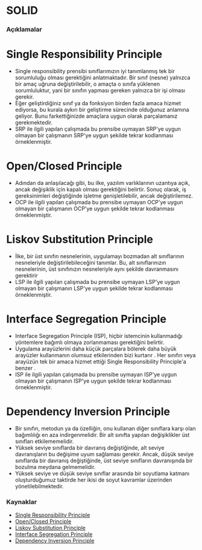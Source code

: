 # SOLID

### Açıklamalar
# Single Responsibility Principle
- Single responsibility prensibi sınıflarımızın iyi tanımlanmış tek bir sorumluluğu olması gerektiğini anlatmaktadır. Bir sınıf (nesne) yalnızca bir amaç uğruna değiştirilebilir, o amaçta o sınıfa yüklenen sorumluluktur, yani bir sınıfın yapması gereken yalnızca bir işi olması gerekir.
- Eğer geliştirdiğiniz sınıf ya da fonksiyon birden fazla amaca hizmet ediyorsa, bu kurala aykırı bir geliştirme sürecinde olduğunuz anlamına geliyor. Bunu farkettiğinizde amaçlara uygun olarak parçalamanız gerekmektedir.
- SRP ile ilgili yapılan çalışmada bu prensibe uymayan SRP'ye uygun olmayan bir çalışmanın SRP'ye uygun şekilde tekrar kodlanması örneklenmiştir.


# Open/Closed Principle
- Adından da anlaşılacağı gibi, bu ilke, yazılım varlıklarının uzantıya açık, ancak değişiklik için kapalı olması gerektiğini belirtir. Sonuç olarak, iş gereksinimleri değiştiğinde işletme genişletilebilir, ancak değiştirilemez.
- OCP ile ilgili yapılan çalışmada bu prensibe uymayan OCP'ye uygun olmayan bir çalışmanın OCP'ye uygun şekilde tekrar kodlanması örneklenmiştir.

# Liskov Substitution Principle
- İlke, bir üst sınıfın nesnelerinin, uygulamayı bozmadan alt sınıflarının nesneleriyle değiştirilebileceğini tanımlar. Bu, alt sınıflarınızın nesnelerinin, üst sınıfınızın nesneleriyle aynı şekilde davranmasını gerektirir
- LSP ile ilgili yapılan çalışmada bu prensibe uymayan LSP'ye uygun olmayan bir çalışmanın LSP'ye uygun şekilde tekrar kodlanması örneklenmiştir.

# Interface Segregation Principle
- Interface Segregation Principle (ISP), hiçbir istemcinin kullanmadığı yöntemlere bağımlı olmaya zorlanmaması gerektiğini belirtir.
- Uygulama arayüzlerini daha küçük parçalara bölerek daha büyük arayüzler kullanmanın olumsuz etkilerinden bizi kurtarır . Her sınıfın veya arayüzün tek bir amaca hizmet ettiği Single Responsibility Principle'a benzer .
- ISP ile ilgili yapılan çalışmada bu prensibe uymayan ISP'ye uygun olmayan bir çalışmanın ISP'ye uygun şekilde tekrar kodlanması örneklenmiştir.

# Dependency Inversion Principle
- Bir sınıfın, metodun ya da özelliğin, onu kullanan diğer sınıflara karşı olan bağımlılığı en aza indirgenmelidir. Bir alt sınıfta yapılan değişiklikler üst sınıfları etkilememelidir.
- Yüksek seviye sınıflarda bir davranış değiştiğinde, alt seviye davranışların bu değişime uyum sağlaması gerekir. Ancak, düşük seviye sınıflarda bir davranış değiştiğinde, üst seviye sınıfların davranışında bir bozulma meydana gelmemelidir.
- Yüksek seviye ve düşük seviye sınıflar arasında bir soyutlama katmanı oluşturduğumuz taktirde her ikisi de soyut kavramlar üzerinden yönetilebilmektedir.

### Kaynaklar
- [Single Responsibility Principle](https://www.baeldung.com/java-single-responsibility-principle#:~:text=For%20example%2C%20if%20we%20have,the%20text%20in%20some%20way.)
- [Open/Closed Principle](https://stackify.com/solid-design-open-closed-principle/)
- [Liskov Substitution Principle](https://www.baeldung.com/java-liskov-substitution-principle)
- [Interface Segregation Principle](https://dzone.com/articles/solid-principles-interface-segregation-principle)
- [Dependency Inversion Principle](https://dzone.com/articles/solid-principles-dependency-inversion-principle)


